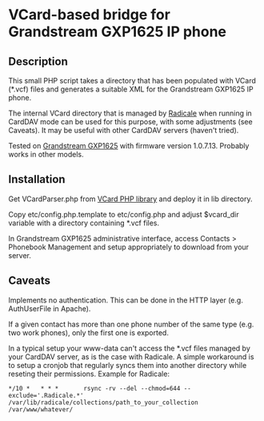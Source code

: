 # VCard-based bridge for Grandstream GXP1625 IP phone

## Description

This small PHP script takes a directory that has been populated with VCard (*.vcf) files and generates a suitable XML for the Grandstream GXP1625 IP phone.

The internal VCard directory that is managed by [Radicale](https://radicale.org/) when running in CardDAV mode can be used for this purpose, with some adjustments (see Caveats). It may be useful with other CardDAV servers (haven't tried).

Tested on [Grandstream GXP1625](https://www.grandstream.com/products/ip-voice-telephony-gxp-series-ip-phones/gxp-series-basic-ip-phones/product/gxp1620/gxp1625) with firmware version 1.0.7.13. Probably works in other models.

## Installation

Get VCardParser.php from [VCard PHP library](https://github.com/jeroendesloovere/vcard) and deploy it in lib directory.

Copy etc/config.php.template to etc/config.php and adjust $vcard_dir variable with a directory containing *.vcf files.

In Grandstream GXP1625 administrative interface, access Contacts > Phonebook Management and setup appropriately to download from your server.

## Caveats

Implements no authentication. This can be done in the HTTP layer (e.g. AuthUserFile in Apache).

If a given contact has more than one phone number of the same type (e.g. two work phones), only the first one is exported.

In a typical setup your www-data can't access the *.vcf files managed by your CardDAV server, as is the case with Radicale. A simple workaround is to setup a cronjob that regularly syncs them into another directory while reseting their permissions. Example for Radicale:

```*/10 *	* * *		rsync -rv --del --chmod=644 --exclude='.Radicale.*' /var/lib/radicale/collections/path_to_your_collection /var/www/whatever/```
